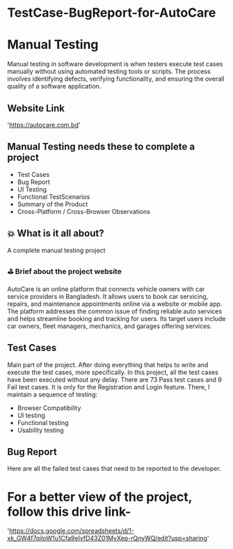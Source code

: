 # TestCase-BugReport-for-AutoCare

# Manual Testing
Manual testing in software development is when testers execute test cases manually without using automated testing tools or scripts. The process involves identifying defects, verifying functionality, and ensuring the overall quality of a software application.
## Website Link 
'https://autocare.com.bd'
## Manual Testing needs these to complete a project

- Test Cases
- Bug Report
- UI Testing
- Functional TestScenarios
- Summary of the Product
- Cross-Platform / Cross-Browser Observations


## 💥 What is it all about?
A complete manual testing project 

### ⛳ Brief about the project website
AutoCare is an online  platform that connects vehicle owners with car service providers in Bangladesh. It allows users to book car servicing, repairs, and maintenance appointments online via a website or mobile app. The platform addresses the common issue of finding reliable auto services and helps streamline booking and tracking for users. Its target users include car owners, fleet managers, mechanics, and garages offering services.

## Test Cases
Main part of the project. After doing everything that helps to write and execute the test cases, more specifically. In this project, all the test cases have been executed without any delay.
There are 73 Pass test cases and 9 Fail test cases. It is only for the Registration and Login feature. There, I maintain a sequence of testing:
- Browser Compatibility
- UI testing
- Functional testing
- Usability testing

## Bug Report
Here are all the failed test cases that need to be reported to the developer.


# For a better view of the project, follow this drive link-
'https://docs.google.com/spreadsheets/d/1-xk_GW4f7qiIoW1u1Cfa9eIvfD43Z01MyXep-rQnyWQ/edit?usp=sharing'
